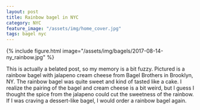 ```yaml
---
layout: post
title: Rainbow bagel in NYC
category: NYC
feature_image: "/assets/img/home_cover.jpg"
tags: bagel nyc
---
```


{% include figure.html image="/assets/img/bagels/2017-08-14-ny_rainbow.jpg" %}

This is actually a belated post, so my memory is a bit fuzzy. Pictured is a rainbow bagel with jalapeno cream cheese from Bagel Brothers in Brooklyn, NY. The rainbow bagel was quite sweet and kind of tasted like a cake. I realize the pairing of the bagel and cream cheese is a bit weird, but I guess I thought the spice from the jalapeno could cut the sweetness of the rainbow. If I was craving a dessert-like bagel, I would order a rainbow bagel again.
